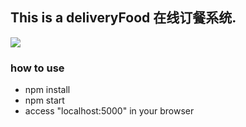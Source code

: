 ##  This is a deliveryFood 在线订餐系统.

 ![](./dist/resource/mobile.jpg)

###  how to use
  * npm install
  * npm start
  * access "localhost:5000" in your browser
